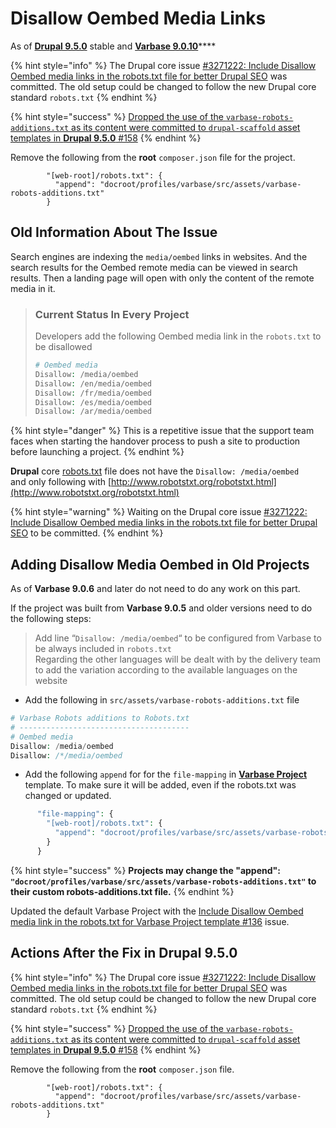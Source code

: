 # Disallow Oembed Media Links

As of  [**Drupal 9.5.0**](https://www.drupal.org/project/drupal/releases/9.5.0) stable and [**Varbase 9.0.10**](https://www.drupal.org/project/varbase/releases/9.0.10)****

{% hint style="info" %}
The Drupal core issue [#3271222: Include Disallow Oembed media links in the robots.txt file for better Drupal SEO](https://www.drupal.org/project/drupal/issues/3271222) was committed. The old setup could be changed to follow the new Drupal core standard `robots.txt`&#x20;
{% endhint %}

{% hint style="success" %}
[Dropped the use of the `varbase-robots-additions.txt` as its content were committed to `drupal-scaffold` asset templates in **Drupal 9.5.0** #158](https://github.com/Vardot/varbase-project/issues/158)
{% endhint %}

Remove the following from the **root** `composer.json` file for the project.

```
        "[web-root]/robots.txt": {
          "append": "docroot/profiles/varbase/src/assets/varbase-robots-additions.txt"
        }
```

## Old Information About The Issue

Search engines are indexing the `media/oembed` links in websites. And the search results for the Oembed remote media can be viewed in search results. Then a landing page will open with only the content of the remote media in it.

> ### Current Status In Every Project&#x20;
>
> Developers add the following Oembed media link in the `robots.txt` to be disallowed
>
> ```php
> # Oembed media
> Disallow: /media/oembed
> Disallow: /en/media/oembed
> Disallow: /fr/media/oembed
> Disallow: /es/media/oembed
> Disallow: /ar/media/oembed
> ```
>
>

{% hint style="danger" %}
This is a repetitive issue that the support team faces when starting the handover process to push a site to production before launching a project.
{% endhint %}

**Drupal** core [robots.txt](https://git.drupalcode.org/project/drupal/-/blob/9.3.x/robots.txt) file does not have the `Disallow: /media/oembed`\
and only following with [http://www.robotstxt.org/robotstxt.html](http://www.robotstxt.org/robotstxt.html)

{% hint style="warning" %}
Waiting on the Drupal core issue [#3271222: Include Disallow Oembed media links in the robots.txt file for better Drupal SEO](https://www.drupal.org/project/drupal/issues/3271222) to be committed.
{% endhint %}

## Adding Disallow Media Oembed in Old Projects

As of **Varbase 9.0.6** and later do not need to do any work on this part.

If the project was built from **Varbase 9.0.5** and older versions need to do the following steps:

> Add line “`Disallow: /media/oembed`“ to be configured from Varbase to be always included in `robots.txt`\
> Regarding the other languages will be dealt with by the delivery team to add the variation according to the available languages on the website

* Add the following in `src/assets/varbase-robots-additions.txt` file

```php
# Varbase Robots additions to Robots.txt
# --------------------------------------
# Oembed media
Disallow: /media/oembed
Disallow: /*/media/oembed
```

* Add the following `append` for for the `file-mapping` in [**Varbase Project**](https://github.com/vardot/varbase-project) template. To make sure it will be added, even if the robots.txt was changed or updated.

```php
      "file-mapping": {
        "[web-root]/robots.txt": {
          "append": "docroot/profiles/varbase/src/assets/varbase-robots-additions.txt"
        }
      }
```

{% hint style="success" %}
**Projects may change the "append": `"docroot/profiles/varbase/src/assets/varbase-robots-additions.txt"` to their custom robots-additions.txt file.**
{% endhint %}

Updated the default Varbase Project with the [Include Disallow Oembed media link in the robots.txt for Varbase Project template #136](https://github.com/Vardot/varbase-project/issues/136) issue.

## Actions After the Fix in Drupal 9.5.0

{% hint style="info" %}
The Drupal core issue [#3271222: Include Disallow Oembed media links in the robots.txt file for better Drupal SEO](https://www.drupal.org/project/drupal/issues/3271222) was committed. The old setup could be changed to follow the new Drupal core standard `robots.txt`&#x20;
{% endhint %}

{% hint style="success" %}
[Dropped the use of the `varbase-robots-additions.txt` as its content were committed to `drupal-scaffold` asset templates in **Drupal 9.5.0** #158](https://github.com/Vardot/varbase-project/issues/158)
{% endhint %}

Remove the following from the **root** `composer.json` file.

```
        "[web-root]/robots.txt": {
          "append": "docroot/profiles/varbase/src/assets/varbase-robots-additions.txt"
        }
```
